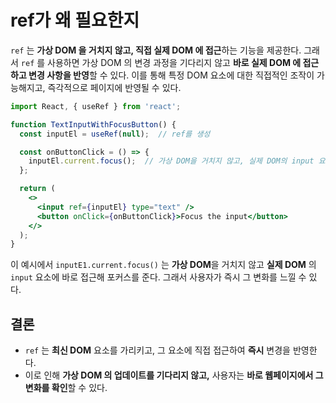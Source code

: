 ref가 왜 필요한지
===
`ref` 는 **가상 DOM 을 거치지 않고, 직접 실제 DOM 에 접근**하는 기능을 제공한다. 그래서 `ref` 를 사용하면 가상 DOM 의 변경 과정을 기다리지 않고 **바로 실제 DOM 에 접근하고 변경 사항을 반영**할 수 있다. 이를 통해 특정 DOM 요소에 대한 직접적인 조작이 가능해지고, 즉각적으로 페이지에 반영될 수 있다.

```jsx
import React, { useRef } from 'react';

function TextInputWithFocusButton() {
  const inputEl = useRef(null);  // ref를 생성

  const onButtonClick = () => {
    inputEl.current.focus();  // 가상 DOM을 거치지 않고, 실제 DOM의 input 요소에 직접 접근
  };

  return (
    <>
      <input ref={inputEl} type="text" />
      <button onClick={onButtonClick}>Focus the input</button>
    </>
  );
}
```
이 예시에서 `inputE1.current.focus()` 는 **가상 DOM**을 거치지 않고 **실제 DOM** 의 `input` 요소에 바로 접근해 포커스를 준다. 그래서 사용자가 즉시 그 변화를 느낄 수 있다.

## 결론
- `ref` 는 **최신 DOM** 요소를 가리키고, 그 요소에 직접 접근하여 **즉시** 변경을 반영한다.
- 이로 인해 **가상 DOM 의 업데이트를 기다리지 않고,** 사용자는 **바로 웹페이지에서 그 변화를 확인**할 수 있다.

